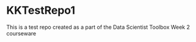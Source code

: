 # KKTestRepo1
This is a test repo created as a part of the Data Scientist Toolbox Week 2 courseware
